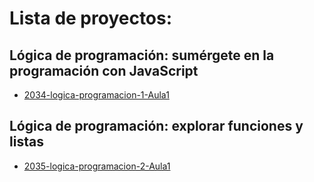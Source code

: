 # Lista de proyectos:

## Lógica de programación: sumérgete en la programación con JavaScript
- [2034-logica-programacion-1-Aula1](./2034-logica-programacion-1-Aula1)

## Lógica de programación: explorar funciones y listas
- [2035-logica-programacion-2-Aula1](./2035-logica-programacion-2-Aula1)
